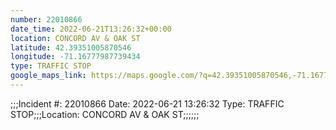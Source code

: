 ```yaml
---
number: 22010866
date_time: 2022-06-21T13:26:32+00:00
location: CONCORD AV & OAK ST
latitude: 42.39351005870546
longitude: -71.16777987739434
type: TRAFFIC STOP
google_maps_link: https://maps.google.com/?q=42.39351005870546,-71.16777987739434
---
```


;;;Incident #: 22010866  Date: 2022-06-21 13:26:32   Type: TRAFFIC STOP;;;Location: CONCORD AV & OAK ST;;;;;;
